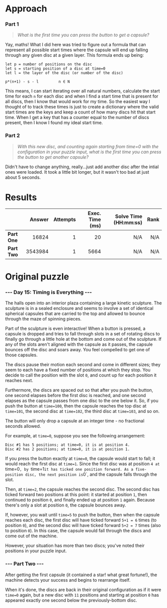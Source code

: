 # Approach
### Part 1
> _What is the first time you can press the button to get a capsule?_

Yay, maths! What I did here was tried to figure out a formula that can represent all possible start times where the capsule
will end up falling through any given disc at a given layer. This formula ends up being:

```
let p = number of positions on the disc
let s = starting position of a disc at time=0
let l = the layer of the disc (or number of the disc)

p*(n+1) - s - l 		n ∈ N
```

This means, I can start iterating over all natural numbers, calculate the start time for each `n` for each disc and when I find a
start time that is present for all discs, then I know that would work for my time. So the easiest way I thought of to
track these times is just to create a dictionary where the valid start times are the keys and keep a count of how many discs
hit that start time. When I get a key that has a counter equal to the number of discs present, then I know I found my
ideal start time.

### Part 2
> _With this new disc, and counting again starting from time=0 with the configuration in your puzzle input, what is the first time you can press the button to get another capsule?_

Didn't have to change anything, really...just add another disc after the intial ones were loaded. It took a little bit longer,
but it wasn't too bad at just about 5 seconds.

# Results

|              |  Answer | Attempts | Exec. Time (ms) | Solve Time (HH:mm:ss) | Rank |
|--------------|--------:|---------:|----------------:|----------------------:|-----:|
| **Part One** |   16824 |        1 |              20 |                   N/A |  N/A |
| **Part Two** | 3543984 |        1 |            5664 |                   N/A |  N/A |


# Original puzzle
### --- Day 15: Timing is Everything ---
The halls open into an interior plaza containing a large kinetic sculpture. The sculpture is in a sealed enclosure and seems to involve a set of identical
spherical capsules that are carried to the top and allowed to bounce through the maze of spinning pieces.

Part of the sculpture is even interactive! When a button is pressed, a capsule is dropped and tries to fall through slots in a set of rotating
discs to finally go through a little hole at the bottom and come out of the sculpture. If any of the slots aren't aligned with the capsule as it
passes, the capsule bounces off the disc and soars away. You feel compelled to get one of those capsules.

The discs pause their motion each second and come in different sizes; they seem to each have a fixed number of positions at which they stop.
You decide to call the position with the slot `0`, and count up for each position it reaches next.

Furthermore, the discs are spaced out so that after you push the button, one second elapses before the first disc is reached, and one second
elapses as the capsule passes from one disc to the one below it. So, if you push the button at `time=100`, then the capsule reaches the top
disc at `time=101`, the second disc at `time=102`, the third disc at `time=103`, and so on.

The button will only drop a capsule at an integer time - no fractional seconds allowed.

For example, at `time=0`, suppose you see the following arrangement:

```
Disc #1 has 5 positions; at time=0, it is at position 4.
Disc #2 has 2 positions; at time=0, it is at position 1.
```

If you press the button exactly at `time=0`, the capsule would start to fall; it would reach the first disc at `time=1`.
Since the first disc was at position `4 at `time=0`, by `time=1` it has ticked one position forward. As a five-position disc,
the next position is `0`, and the capsule falls through the slot.

Then, at `time=2`, the capsule reaches the second disc. The second disc has ticked forward two positions at this point: it started at
position `1`, then continued to position `0`, and finally ended up at position `1` again. Because there's only a slot at position `0`,
the capsule bounces away.

If, however, you wait until `time=5` to push the button, then when the capsule reaches each disc, the first disc will have ticked
forward `5+1 = 6` times (to position `0`), and the second disc will have ticked forward `5+2 = 7` times (also to position `0`).
In this case, the capsule would fall through the discs and come out of the machine.

However, your situation has more than two discs; you've noted their positions in your puzzle input.

### --- Part Two ---

After getting the first capsule (it contained a star! what great fortune!), the machine detects your success and begins to rearrange itself.

When it's done, the discs are back in their original configuration as if it were `time=0` again, but a new disc with `11` positions and starting at position `0`
has appeared exactly one second below the previously-bottom disc.
